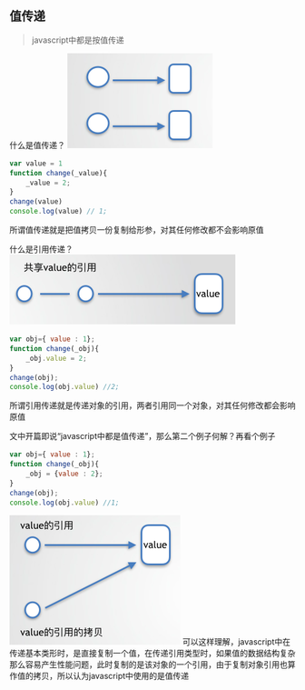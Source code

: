 ## 值传递
> javascript中都是按值传递


什么是值传递？
![4](https://github.com/luyufa/NodeLearning/blob/master/js/4.png)
```js
var value = 1
function change(_value){
    _value = 2;
}
change(value)
console.log(value) // 1;
```
所谓值传递就是把值拷贝一份复制给形参，对其任何修改都不会影响原值


什么是引用传递？
![2](https://github.com/luyufa/NodeLearning/blob/master/js/2.png)
```js
var obj={ value : 1};
function change(_obj){
    _obj.value = 2;
}
change(obj);
console.log(obj.value) //2;
```
所谓引用传递就是传递对象的引用，两者引用同一个对象，对其任何修改都会影响原值

文中开篇即说“javascript中都是值传递”，那么第二个例子何解？再看个例子
```js
var obj={ value : 1};
function change(_obj){
    _obj = {value : 2};
}
change(obj);
console.log(obj.value) //1;
```
![3](https://github.com/luyufa/NodeLearning/blob/master/js/3.png)
可以这样理解，javascript中在传递基本类形时，是直接复制一个值，在传递引用类型时，如果值的数据结构复杂那么容易产生性能问题，此时复制的是该对象的一个引用，由于复制对象引用也算作值的拷贝，所以认为javascript中使用的是值传递